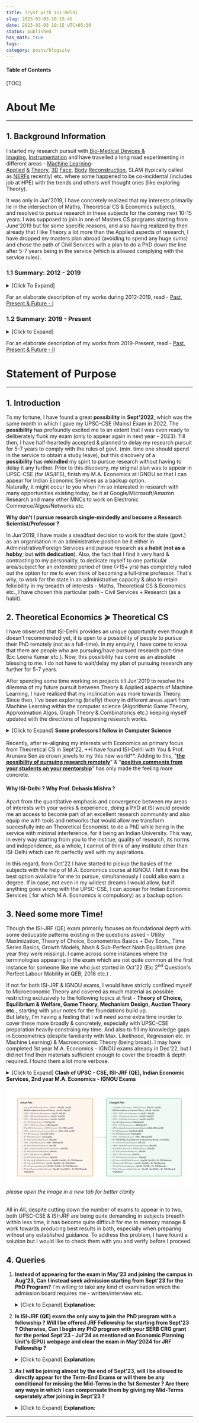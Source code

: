 ```yaml
---
title: Tryst with ISI-Delhi
slug: 2023-03-03-10:15:45
date: 2023-03-03 10:15 UTC+05:30
status: published
has_math: true
tags:
category: posts/blogsite
---
```


<h4>Table of Contents</h4>
[TOC]

# About Me
---

## 1. Background Information

I started my research pursuit with [Bio-Medical Devices & Imaging](https://drive.google.com/file/d/1baLe5P9N5wIfxbIhuJDW9uw_jOTpaQQU/view?usp=sharing), [Instrumentation](https://drive.google.com/file/d/1IwRRM0X6Xsn-6FphBChUmscy894OCHYl/view) and have travelled a long road experimenting in different areas - [Machine Learning](https://drive.google.com/file/d/1LS3Y6dzPuQ-YZN2ZHMHlZPWwNeGkSEyo/view?usp=sharing)- [Applied](https://github.com/anhttran/3dmm_cnn) [&](https://drive.google.com/drive/folders/1y33JUi8W0MT1X8cHpywhF-WbSSGmsKKO?usp=sharing) [Theory](https://drive.google.com/file/d/1hmHOy27Xk3FgPk-aof9BHi59bLE3XmL4/view), [3D](https://arxiv.org/pdf/1612.00523v1.pdf) [Face](https://flame.is.tue.mpg.de/), [Body](https://smpl-x.is.tue.mpg.de/) [Reconstruction](https://grail.cs.washington.edu/projects/AudioToObama/), SLAM (typically called as [NERFs](https://grail.cs.washington.edu/projects/personnerf/) recently) etc. where some happened to be co-incidental (includes job at HPE) with the trends and others well thought ones (like exploring Theory). 

It was only in Jun'2019, I have concretely realized that my interests primarily lie in the intersection of Maths, Theoretical CS & Economics subjects, and resolved to pursue research in these subjects for the coming next 10-15 years. I was supposed to join in one of Masters CS programs starting from June'2019 but for some specific reasons, and also having realized by then already that I like Theory a lot more than the Applied aspects of research, I have dropped my masters plan abroad (avoiding to spend any huge sums) and chose the path of Civil Services with a plan to do a PhD down the line after 5-7 years being in the service (which is allowed complying with the service rules). 

### 1.1 Summary: 2012 - 2019

<details>
<summary>[Click To Expand]</summary>
<p>
<img src="/images/2012-2019.png" alt></img>
<em>please open the image in a new tab for better clarity</em>
</p>
</details>

For an elaborate description of my works during 2012-2019, read - [Past, Present & Future - I](link://slug/2023-02-23-17:38:35)


### 1.2 Summary: 2019 - Present

<details>
<summary>[Click to Expand]</summary>
<p>
<img src="/images/2019%20-%20Present.png" alt></img>
<em>please open the image in a new tab for better clarity</em>
</p>
</details>

For an elaborate description of my works from 2019-Present, read - [Past, Present & Future - II](link://slug/2023-03-01-16:30:39)
<br>

# Statement of Purpose
---

## 1. Introduction 

To my fortune, I have found a great **possibility** in **Sept'2022**, which was the same month in which I gave my UPSC-CSE (Mains) Exam in 2022. The **possibility** has profoundly excited me to an extent that I was even ready to deliberately flunk my exam (only to appear again in next year - 2023). Till then, I have half-heartedly accepted & planned to delay my research pursuit for 5-7 years to comply with the rules of govt. (min. time one should spend in the service to obtain a study leave), but this discovery of a **possibility** has **rekindled** my spirit to pursue research without having to delay it any further. Prior to this discovery, my original plan was to appear in UPSC-CSE (for IAS/IFS), finish my M.A. Economics at IGNOU so that I can appear for Indian Economic Services as a backup option.  
Naturally, it might occur to you when I'm so interested in research with many opportunities existing today, be it at Google/Microsoft/Amazon Research and many other MNCs to work on Electronic Commerce/Algos/Networks etc. 

**Why don't I pursue research single-mindedly and become a Research Scientist/Professor ?**

In Jun'2019, I have made a steadfast decision to work for the state (govt.) as an organisation in an administrative position be it either in Administrative/Foreign Services and pursue research as a **habit** (**not as a hobby**; but **with dedication**). Also, the fact that I find it very hard & contrasting to my personality, to dedicate myself to one particular area/subject for an extended period of time (>15+ yrs) has completely ruled out the option for me to even think of becoming a full-time professor. That's why, to work for the state in an administrative capacity & also to retain felixibility in my breadth of interests - Maths, Theoretical CS & Economics etc., I have chosen this particular path - Civil Services + Research (as a habit).
  
## 2. Theoretical Economics $\succcurlyeq$ Theoretical CS

I have observed that ISI-Delhi provides an unique opportunity even though it doesn't recommended yet, it is open to a possibility of people to pursue their PhD remotely (not as a full-time). In my enquiry, I have come to know that there are people who are pursuing/have pursued research part-time (Ex: Leena Kumar etc.). Now, this possibility has come as an absolute blessing to me. I do not have to wait/delay my plan of pursuing research any further for 5-7 years.   

After spending some time working on projects till Jun'2019 to resolve the dilemma of my future pursuit between Theory & Applied aspects of Machine Learning, I have realised that my inclincation was more towards Theory. Since then, I've been exploring (briefly) theory in different areas apart from Machine Learning within the computer science (Algorithmic Game Theory, Approximation Algos, Graph Theory & Combinatorics etc.) keeping myself updated with the directions of happening research works. 
<br>
<details>
<summary> [Click to Expand] <strong>Some professors I follow in Computer Science</strong></summary>
<br>
Prahlad Harsha & Othrs. at TIFR, Siddharth Barman (Fair Division) at IISC & groups working at Google & Microsoft Research in India, U.Penn (Sampath Kannan), UW (Anna Karlin, Sebastian Beubeck, Yin-tat-Lee etc.), UCSD (UIUC (Jugal Garg, Ruta Mehta etc.), Princeton (Matt Weinberg etc.), Harvard (Madhusudhan etc.), CMU (Pradeep Ravikumar, Venkatesh Guruswami etc.) and many other groups at MIT (Constantis Daskalias etc.), Columbia (Tim Roughgarden etc.), UW-Madison (Nowak, Suchi Chawla moved to UT-Austin etc.), Stanford (Andrea Montanari, etc.) & people at many others places - UWaterloo, Toronto, Oxford, ETHZ, EPFL etc.
<br>
</details>
<br>
Recently, after re-aligning my interests with Economics as primary focus from Theoretical CS in Sept'22,  **I have found ISI-Delhi with You & Prof. Arunava Sen as crown jewels to my this new world**. Adding to this, "<ins><strong>the possibility of pursuing research remotely</strong></ins>" & "<ins><strong>positive comments from your students on your mentorship</strong></ins>" has only made the feeling more concrete. 

#### Why ISI-Delhi ? Why Prof. Debasis Mishra ? 

Apart from the quantitative emphasis and convergence between my areas of interests with your works & experience, doing a PhD at ISI would provide me an access to become part of an excellent research community and also equip me with tools and networks that would allow me transform succesfully into an Theoretical Economist. to do a PhD while being in the service with minimal interference, for it being an Indian University. This way, in every way starting from you to the institue, quality of research, its norms and independence, as a whole, I cannot of think of any institute other than ISI-Delhi which can fit perfectly well with my aspirations.

In this regard, from Oct'22 I have started to pickup the basics of the subjects with the help of M.A. Economics course at IGNOU. I felt it was the best option available for me to pursue, simultaneously I could also earn a degree. If in case, not even in my wildest dreams I would allow, but if anything goes wrong with the UPSC-CSE, I can appear for Indian Economic Services ( for which M.A. Economics is compulsory) as a backup option. 

## 3. Need some more Time! 

Though the ISI-JRF (QE) exam primarily focuses on foundational depth with some deducable patterns existing in the questions asked - Utility Maximization, Theory of Choice, Econometrics Basics + Dev Econ., Time Series Basics, Growth Models, Nash & Sub-Perfect Nash Equilibrium (one year they were missing). I came across some instances where the terminologies appearing in the exam which are not quite common at the first instance for someone like me who just started in Oct'22 (Ex: $2^{nd}$ Question's Perfect Labour Mobility in QEB, 2018 etc.) .

If not for both ISI-JRF & IGNOU exams, I would have strictly confined myself to Microeconomic Theory and covered as much material as possible restricting exclusively to the following topics at first - **Theory of Choice, Equilibrium & Welfare, Game Theory, Mechanism Design, Auction Theory etc.**, starting with your notes for the foundations build up.  
But lately, I'm having a feeling that I will need some extra time inorder to cover these  more broadly & concretely, especially with UPSC-CSE preparation heavily constraing my time. And also to fill my knowledge gaps in Econometrics (despite familiarity with Max. Likelihood, Regression etc. in Machine Learning) & Macroeconomic Theory (being broad). I may have completed 1st year M.A. Economics - IGNOU exams already in Dec'22, but I did not find their materials sufficient enough to cover the breadth & depth required. I found them a lot more verbose.
<br>
<details>
<summary>[Click to Expand] <strong>Clash of UPSC - CSE, ISI-JRF (QE), Indian Economic Services, 2nd year M.A. Economics - IGNOU Exams </strong></summary>
<br>
UPSC-CSE being primarily a memory-based exam and me aiming for securing a top-rank in it, a major portion of my day-time gets consumed by it, in addition its Mathematics Syllabus is more wider than deeper (almost equivalent to M.Sc Level). If it is not for Mathematics & its vast syllabus (advantage is fetches more marks), UPSC-CSE would have been much easier to be done away with.
All of the exams happening around the same months is making it quite difficult for me to optimally allocate my attention & memory to obtain the best results in all. To my luck/bad-luck 2nd year M.A. Economics exams of IGNOU and Indian Economic Services are clashing with the exam dates, preparation for these two has been demanding a lot of my head memory more than others, both of them are verbose. <br>
So, for their sheer size in material and also clashing of dates, I have decided not to appear for Indian Economic Services Exam this year & postponed my plan to give my 2nd year M.A. Economics exams of IGNOU to Dec'2023. <br>
With this, only two exams remain - UPSC-CSE (Prelims in May'23 & Mains in Sept'23) & ISI-JRF (in May'23) to tackle currently, yet both being in May'2023 (UPSC - Prelims) with contrasting demands of the subjects, especially memory management which is heaviy required for UPSC-CSE. In addition to this, QEA of ISI-JRF (QE) requires Probability & Statistics, Optimization etc. (though not very deeply), UPSC-CSE (Maths) held in Sept'23 demands primary focus on ODEs, PDEs, Mathematical Physics - Mechanics, Fluid Dynamics, Group Theory, Real Analysis etc., with only Linear Algebra & Calculus being common to both.
<br>
</details>

<p>
<img src="/images/Targets%20&%20Planning.png"></img>
<em>please open the image in a new tab for better clarity</em>
</p><br>
All in All, despite cutting down the number of exams to appear in to two, both UPSC-CSE & ISI-JRF are being quite demanding in subjects breadth within less time, it has become quite difficult for me to memory manage & work towards producing best results in both, especially when preparing without any established guidance. To address this problem, I have found a solution but I would like to check them with you and verify before I proceed. 

## 4. Queries 

1. **Instead of appearing for the exam in May'23 and joining the campus in Aug'23, Can I instead seek admission starting from Sept'23 for the PhD Program?** I'm willing to take any kind of examination which the admission board requires me - written/interview etc.
   <details>
   <summary>[Click to Expand] <strong>Explanation:</strong></summary>
   Since, it is being difficult to memory manage for both exams UPSC-CSE & ISI-JRF being held in May'23. In this regard, taking note of the exception that exists on ISI's - Economics Planning Unit webpage attached below. Can I seek an admission instead by taking the examination test the admission board requires me in order to start from Sept'23 ? <br>
   
   <p><img src="/images/JRF%20Webpage.png"></img></p><br>
   By doing this, I can provide maximum attention <strong>towards securing a top-rank in UPSC-CSE</strong> with its written exams finishing in Sept'23. Also, this would provide me more than enough time (since I have only started in Oct'22) to concretely establish my foundations strongly in Micro Theory - Choice, Equilibrium  & Welfare, Game Theory, Mechanism Design,  Auctions & Network Theory. Additionally, will also provide enough time to fill my knowledge gaps in Econometrics & Macro Theory (emphasising on parts involving micro elements) lot more beyond the demands of the ISI-JRF Exam. <br>
   Above all, will provide me enough time to do an in-depth analysis on some recent papers and understand the trends and directions of research more concretely. 
   By getting done away with UPSC-CSE (towards securing a top-rank), I can whole-heartedly be able to dedicate myself to research without having to worry about career planning and family much. 
   </details>
2. **Is ISI-JRF (QE) exam the only way to join the PhD program with a fellowship ? Will I be offered JRF Fellowship for starting from Sept'23 ? Otherwise, Can I begin my PhD program with your SERB CRG grant for the period Sept'23 - Jul'24 as mentioned on Economic Planning Unit's (EPU) webpage and clear the exam in May'2024 for JRF Fellowship ?** 
   <details>
   <summary>[Click to Expand] <strong>Explanation:</strong></summary>
   Going by the instructions mentioned on the EPU's PhD program webpage, I will probably be ineligible for JRF Fellowship untill I clear the exam in the following year (2024) since I'm planning to take my admission in PhD program starting from Sept'23. In this regard, I would like to know whether after clearing the test with admission board will you be able to offer me fellowship from SERB CRG grant in equivalent terms as mentioned on EPU's Announcements webpage, attached below.<br>
   <p><img src="/images/SERB%20Grant.png"></img> </p><br>
   Also, with no doubts in my mind. I will clear UPSC-CSE this year and will not require any JRF Fellowship starting after Aug'24, except for travel grants, book-purchases, journal access etc.
   </details>
3. **As I will be joining almost by the end of Sept'23, will I be allowed to directly appear for the Term-End Exams or will there be any conditional for missing the Mid-Terms in the 1st Semester ? Are there any ways in which I can compensate them by giving my Mid-Terms seperately after joining in Sept'23 ?** 
   <details>
   <summary>[Click to Expand] <strong>Explanation:</strong></summary>
   Since, joining in Sept'23 will provide me good enough time, I will by default finish off reading the standard references related to courses in the1st semester, except for the seminars before taking the admission in Sept'23. For a quick reference, I will mention a list guide in the later sections of the post for you to verify and suggest any additions or corrections necessary. I am ready to accept any conditional that will be put to compensate for the mid-terms. 
   </details>

---







